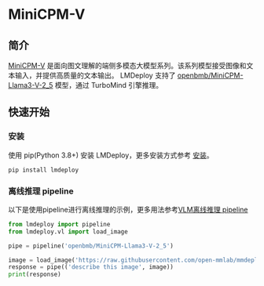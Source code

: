 # MiniCPM-V

## 简介

[MiniCPM-V](https://github.com/OpenBMB/MiniCPM-V) 是面向图文理解的端侧多模态大模型系列。该系列模型接受图像和文本输入，并提供高质量的文本输出。 LMDeploy 支持了 [openbmb/MiniCPM-Llama3-V-2_5](https://huggingface.co/openbmb/MiniCPM-Llama3-V-2_5) 模型，通过 TurboMind 引擎推理。

## 快速开始

### 安装

使用 pip(Python 3.8+) 安装 LMDeploy，更多安装方式参考 [安装](https://lmdeploy.readthedocs.io/zh-cn/latest/get_started.html#id2)。

```shell
pip install lmdeploy
```

### 离线推理 pipeline

以下是使用pipeline进行离线推理的示例，更多用法参考[VLM离线推理 pipeline](https://lmdeploy.readthedocs.io/zh-cn/latest/inference/vl_pipeline.html#vlm-pipeline)

```python
from lmdeploy import pipeline
from lmdeploy.vl import load_image

pipe = pipeline('openbmb/MiniCPM-Llama3-V-2_5')

image = load_image('https://raw.githubusercontent.com/open-mmlab/mmdeploy/main/tests/data/tiger.jpeg')
response = pipe(('describe this image', image))
print(response)
```
